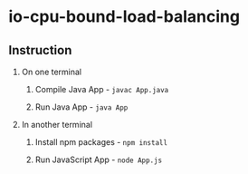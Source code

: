 # io-cpu-bound-load-balancing

## Instruction

1. On one terminal

    1. Compile Java App - `javac App.java`

    2. Run Java App - `java App`

2. In another terminal

    1. Install npm packages - `npm install`

    2. Run JavaScript App - `node App.js`

